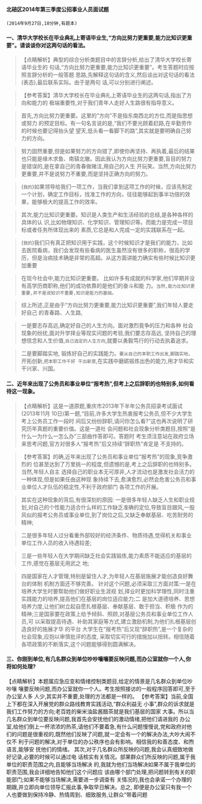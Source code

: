 #### 北碚区2014年第三季度公招事业人员面试题
    (2014年9月27日,10分钟,有题本)
#### 一、清华大学校长在毕业典礼上寄语毕业生,“方向比努力更重要,能力比知识更重要”。请谈谈你对这两句话的看法。
>   【点睛解析】典型的综合分析类题目中的言辞分析,给出了清华大学校长寄语毕业生的
句话,“方向比努力更重要,能力比知识更重要"。考生答题时应按照言辞分析的一般答题
思路,先解释这句话的含义,然后谈出对这句话的看法(表态),最后联系实际。由于是两句
话,可以分别进行阐述。

>   【参考答案】清华大学校长在毕业典礼上寄语毕业生的这两句话,指出了方向和能力的
极端重要性,对于我们青年人走好人生路很有指导意义。

>   首先,方向比努力更重要。这里的“方向”不是指东南西北的方位,而是指思想或努力
的预定目标。有一句名言说的是,“我们不要光顾着赶路,在辛勤劳作的时候也要记得抬头望
望天,低头看一看脚下的路”,其实就是要明确自己努力的方向。

>   努力固然重要,但是如果努力的方向错了,即使你再坚持、再执着,最后的结果也只能是缘木求鱼、南辕北辙。因此我认为方向比努力更重要,盲目的努力是错误的,是在拿自己的青春做赌注,用自己的人生
开玩笑。当然,方向比努力更重要,并不是说努力不重要,而是坚持正确方向的努力。

>   (`我的`)如果领导给我们一项工作，当我们拿到这项工作的时候，应该先制定一个计划，确定工作目标，找准工作的方向，往往能够起到事半功倍的效果，能够极大的提高工作的效率。

>   其次,能力比知识更重要。知识是人类生产和生活经验的总结,是各种各样的具体的认
识,比如物理知识、化学知识、管理知识等。而能力是完成一项目标或者任务所体现出来的
素质,它总是和人完成一定的实践联系在一起。

>   (`我的`)我们只有真正把知识用于实践，这个时候知识才是我们的能力，比如去医院看病，我们会发现有些看病的医生虽然没有很多的职称，很高的学历，但是治病技术确是非常的高超。从这方面讲能力确实有些时候比知识更加重要

>   在现今社会中,能力比知识更重要。
比如许多有成就的科学家,他们早期并没有高学历商职称,他们的成功依靠的是他们的奋斗和能
力。`当然,能力比知识更重要,并不是说知识不重要,知识是能力的基础。`

>   综上所述,正是由于“方向比努力更重要,能力比知识更重要”,我们年轻人要走好自己
的青春路、人生路,

>   一是要志存高远,确定好自己的人生方向。面对激烈竟争的压力和各种
社会现象的纷扰,面对升学择业等现实问题的考验,我们要志存高远,
坚持自己的理想信念和人生价值,`自己选定的人生方向`,就要以勇毅笃行的行动去执着追求。

>   二是要脚踏实地,
锻炼好自己的实践能力。`要从自己的本职工作出发`,`脚踏实地`、开拓创新,`把本职工作千好
干出新意`,在实践中磨砺锻炼出色的能力,用才华和实干兴家、兴国。

#### 二、近年来出现了公务员和事业单位“报考热”,但考上之后辞职的也特别多,如何看待这一现象。
>   【点睛解析】这是一道原题,重庆市2013年下半年公务员招录考试面试(2013年11月
10日)第一题,“目前,许多大学生热衷报考公务员,但不少大学生考上公务员工作一段时
间后又纷纷辞职,请问你怎么看?”这也再次说明了研究历年真题的重要价值。这是一道社
会问题和社会现象分析类题目,按照“是什么一为什么一怎么办”三部曲作答即可。答题时
考生须注意站在政府立场来思考问题,官方对很多人“报考热”后又持续“辞职热”肯定是
不支持的。

>   【参考答案】的确,近年来出现了公务员和事业单位“报考热”的现象,竞争激烈的
位甚至达到了万里挑一的程度,但遗憾的是,考上之后辞职的也特别多。当然,年轻人自主
选择自己的职业本无可厚非,人才流动也是激发社会活力的一种体现,但是如果任由这种现
象持续下去,愈演愈烈,必然会危害公务员和事业单位人才队伍的稳定性,不利于政府部门
各项工作的开展。

>   其实在这种现象的背后,有很深刻的原因:
一是很多年轻人缺乏人生和职业规划,对自己的个性能力适合什么样的工作缺乏准确的定位,导致盲目跟风,一股风似的报考公务员或事业单位,到了岗位之后,又缺乏奉献基层、吃苦耐劳的精神;

>   二是很多年轻人过分看重外部较好的经济条件、物质待遇,觉得机关和事业单位工作人员的收入待遇较差;

>   三是一些年轻人在大学期间缺乏社会实践锻炼,能力素质不能适应的基层的工作,感觉在基层无用武之
地;

>   四是国家在人才管理,特别是留住人才,为年轻人在基层施展才能创造良好舞台的体制
机制方面还不够完善。
针对这个问题,必须采取三方面对策:一是在培养大学生时要帮助他们做好职业生涯规
划,择业时更加科学理性,同时注重实践能力的培养,提高他们在基层的岗位适应能力;二
是加大道德培养、思想培养力度,让他们树立起自愿扎根基层、奉献基层、敢于担当、积极
作为的精神;三是国家要在政策上给予倾斜、照顾,对基层公务员和事业单位工作人员,可
以采取提高待遇、补助其家庭等方式,建立激励机制,为他们扎根基层创造良好的施展才华
的平台
大学生在“报考热”后又现“辞职热”,是一个复杂的社会现象,应抱以审慎批评的态度,
采取切实可行的措施加以扭转。相信随着各项政策的不断落实,这个问题能够得到圆满解决。



#### 三、你刚到单位,有几名群众到单位吵吵嚷嚷要反映问题,而办公室就你一个人,你将如何处理?
【点睛解析】本题属应急应变和情绪控制类题目,给定的情景是几名群众到单位吵吵嚷
嚷要反映问题,而办公室就你一个人。考生按照接访的一般程序回答即可,至于办公室人多
人少,其实并不重要,处理的方法都是一样的。
【参考答案】当前,全国上下都在深入开展党的群众路线教育实践活动,“群众利益无
小事”,群众的诉求就是我们工作努力的方向;老百姓的柴米油盐酱醋茶就是我们基层的国家
大事。所以当几名群众到单位要反映问题,我首先会安抚他们的激动情绪,把他们请进我的
办公室,给他们倒上一杯浓浓的热茶,请他们不要着急,有什么问题慢慢说,党和政府对他
们的问题是很重视的,既然他们反映了问题,就一定会有一个的解决办法,大吵大闹不仅不
利于问题的解决,对于单位的办公秩序也会有影响。相信我的和善态度、和煦语言,能够安
抚他们的情绪。
其次,对于几名群众所反映的问题,我会认真细致地做好记录,必要的时候可以通过电
话核实有关情况。部果群众们所反映的问题,属于我单位的职责范围之内,且能够当场解决
的,我就为他们当场解决如果不属于我单位的职责范围,我会详细地告知他们这个问题应
该由哪个部门处理,把问题转到有关的职能部门;如果不能够当场解决,需要进一步调查有
关情况的,我也会承诺一个办理的期跟,并立即向单位领导汇报此事,争取早日解决。总之,
即便是办公室只有我一个人也要做到保持冷静、热情周到、细致服务,让群众“带着问题





























